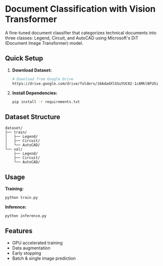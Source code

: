 # Document Classification with Vision Transformer

A fine-tuned document classifier that categorizes technical documents into three classes: Legend, Circuit, and AutoCAD using Microsoft's DiT (Document Image Transformer) model.

## Quick Setup

1. **Download Dataset:**
   ```bash
   # Download from Google Drive
   https://drive.google.com/drive/folders/16AdadXlGSuYUC02-1cAMklBFU5io0Dsb?usp=sharing
   ```

2. **Install Dependencies:**
   ```bash
   pip install -r requirements.txt
   ```

## Dataset Structure
```
dataset/
├── train/
│   ├── Legend/
│   ├── Circuit/
│   └── AutoCAD/
└── val/
    ├── Legend/
    ├── Circuit/
    └── AutoCAD/
```

## Usage

**Training:**
```bash
python train.py
```

**Inference:**
```bash
python inference.py
```

## Features
- GPU accelerated training
- Data augmentation
- Early stopping
- Batch & single image prediction
